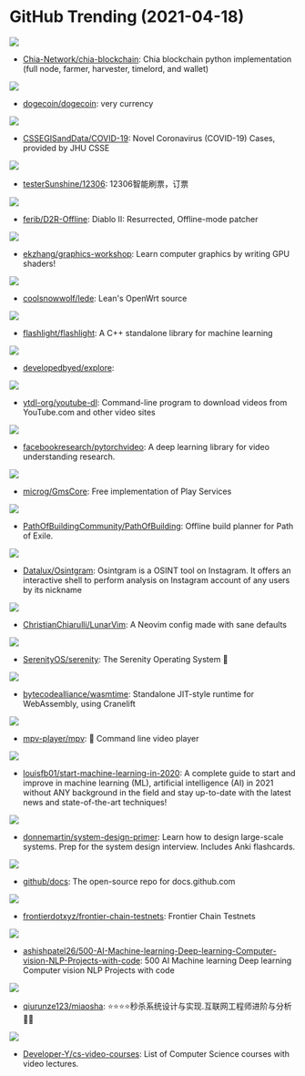 # GitHub Trending (2021-04-18)

![](https://img.shields.io/badge/Python-New%20832-green?style=flat-square&logo=appveyor)
- [Chia-Network/chia-blockchain](https://github.com/Chia-Network/chia-blockchain): Chia blockchain python implementation (full node, farmer, harvester, timelord, and wallet)

![](https://img.shields.io/badge/C%2B%2B-New%20783-green?style=flat-square&logo=appveyor)
- [dogecoin/dogecoin](https://github.com/dogecoin/dogecoin): very currency

![](https://img.shields.io/badge/none-New%2047-green?style=flat-square&logo=appveyor)
- [CSSEGISandData/COVID-19](https://github.com/CSSEGISandData/COVID-19): Novel Coronavirus (COVID-19) Cases, provided by JHU CSSE

![](https://img.shields.io/badge/Python-New%2048-green?style=flat-square&logo=appveyor)
- [testerSunshine/12306](https://github.com/testerSunshine/12306): 12306智能刷票，订票

![](https://img.shields.io/badge/C%23-New%20235-green?style=flat-square&logo=appveyor)
- [ferib/D2R-Offline](https://github.com/ferib/D2R-Offline): Diablo II: Resurrected, Offline-mode patcher

![](https://img.shields.io/badge/GLSL-New%20493-green?style=flat-square&logo=appveyor)
- [ekzhang/graphics-workshop](https://github.com/ekzhang/graphics-workshop): Learn computer graphics by writing GPU shaders!

![](https://img.shields.io/badge/C-New%2048-green?style=flat-square&logo=appveyor)
- [coolsnowwolf/lede](https://github.com/coolsnowwolf/lede): Lean's OpenWrt source

![](https://img.shields.io/badge/C%2B%2B-New%20887-green?style=flat-square&logo=appveyor)
- [flashlight/flashlight](https://github.com/flashlight/flashlight): A C++ standalone library for machine learning

![](https://img.shields.io/badge/HTML-New%2036-green?style=flat-square&logo=appveyor)
- [developedbyed/explore](https://github.com/developedbyed/explore): 

![](https://img.shields.io/badge/Python-New%20192-green?style=flat-square&logo=appveyor)
- [ytdl-org/youtube-dl](https://github.com/ytdl-org/youtube-dl): Command-line program to download videos from YouTube.com and other video sites

![](https://img.shields.io/badge/Python-New%20318-green?style=flat-square&logo=appveyor)
- [facebookresearch/pytorchvideo](https://github.com/facebookresearch/pytorchvideo): A deep learning library for video understanding research.

![](https://img.shields.io/badge/Java-New%2040-green?style=flat-square&logo=appveyor)
- [microg/GmsCore](https://github.com/microg/GmsCore): Free implementation of Play Services

![](https://img.shields.io/badge/Lua-New%20124-green?style=flat-square&logo=appveyor)
- [PathOfBuildingCommunity/PathOfBuilding](https://github.com/PathOfBuildingCommunity/PathOfBuilding): Offline build planner for Path of Exile.

![](https://img.shields.io/badge/Python-New%2049-green?style=flat-square&logo=appveyor)
- [Datalux/Osintgram](https://github.com/Datalux/Osintgram): Osintgram is a OSINT tool on Instagram. It offers an interactive shell to perform analysis on Instagram account of any users by its nickname

![](https://img.shields.io/badge/Lua-New%20232-green?style=flat-square&logo=appveyor)
- [ChristianChiarulli/LunarVim](https://github.com/ChristianChiarulli/LunarVim): A Neovim config made with sane defaults

![](https://img.shields.io/badge/C%2B%2B-New%20108-green?style=flat-square&logo=appveyor)
- [SerenityOS/serenity](https://github.com/SerenityOS/serenity): The Serenity Operating System 🐞

![](https://img.shields.io/badge/Rust-New%2047-green?style=flat-square&logo=appveyor)
- [bytecodealliance/wasmtime](https://github.com/bytecodealliance/wasmtime): Standalone JIT-style runtime for WebAssembly, using Cranelift

![](https://img.shields.io/badge/C-New%2094-green?style=flat-square&logo=appveyor)
- [mpv-player/mpv](https://github.com/mpv-player/mpv): 🎥 Command line video player

![](https://img.shields.io/badge/none-New%20283-green?style=flat-square&logo=appveyor)
- [louisfb01/start-machine-learning-in-2020](https://github.com/louisfb01/start-machine-learning-in-2020): A complete guide to start and improve in machine learning (ML), artificial intelligence (AI) in 2021 without ANY background in the field and stay up-to-date with the latest news and state-of-the-art techniques!

![](https://img.shields.io/badge/Python-New%20306-green?style=flat-square&logo=appveyor)
- [donnemartin/system-design-primer](https://github.com/donnemartin/system-design-primer): Learn how to design large-scale systems. Prep for the system design interview. Includes Anki flashcards.

![](https://img.shields.io/badge/JavaScript-New%2092-green?style=flat-square&logo=appveyor)
- [github/docs](https://github.com/github/docs): The open-source repo for docs.github.com

![](https://img.shields.io/badge/none-New%2033-green?style=flat-square&logo=appveyor)
- [frontierdotxyz/frontier-chain-testnets](https://github.com/frontierdotxyz/frontier-chain-testnets): Frontier Chain Testnets

![](https://img.shields.io/badge/none-New%20414-green?style=flat-square&logo=appveyor)
- [ashishpatel26/500-AI-Machine-learning-Deep-learning-Computer-vision-NLP-Projects-with-code](https://github.com/ashishpatel26/500-AI-Machine-learning-Deep-learning-Computer-vision-NLP-Projects-with-code): 500 AI Machine learning Deep learning Computer vision NLP Projects with code

![](https://img.shields.io/badge/Java-New%20134-green?style=flat-square&logo=appveyor)
- [qiurunze123/miaosha](https://github.com/qiurunze123/miaosha): ⭐⭐⭐⭐秒杀系统设计与实现.互联网工程师进阶与分析🙋🐓

![](https://img.shields.io/badge/none-New%2064-green?style=flat-square&logo=appveyor)
- [Developer-Y/cs-video-courses](https://github.com/Developer-Y/cs-video-courses): List of Computer Science courses with video lectures.

